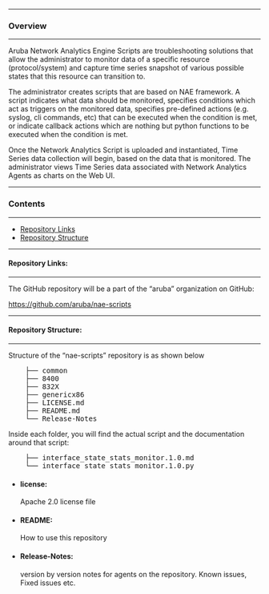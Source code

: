 ------------------------------------------------------------------------------

### Overview

------------------------------------------------------------------------------

Aruba Network Analytics Engine Scripts are troubleshooting solutions that 
allow the administrator to monitor data of a specific resource
(protocol/system) and capture time series snapshot of various possible
states that this resource can transition to.

The administrator creates scripts that are based on NAE framework. A script 
indicates what data should be monitored, specifies conditions which act as 
triggers on the monitored data, specifies pre-defined actions 
(e.g. syslog, cli commands, etc) that can be executed when the condition is
met, or indicate callback actions which are nothing but python functions to
be executed when the condition is met.

Once the Network Analytics Script is uploaded and instantiated, Time Series
data collection will begin, based on the data that is monitored. The 
administrator views Time Series data associated with Network Analytics Agents
as charts on the Web UI.

------------------------------------------------------------------------------

### Contents

------------------------------------------------------------------------------
- [Repository Links](#repo_links)
- [Repository Structure](#repo_structure)

------------------------------------------------------------------------------

<a id='repo_links'></a>
#### Repository Links:

------------------------------------------------------------------------------
The GitHub repository will be a part of the “aruba” organization on GitHub: 

https://github.com/aruba/nae-scripts

------------------------------------------------------------------------------

<a id='repo_structure'></a>
#### Repository Structure:

------------------------------------------------------------------------------
Structure of the “nae-scripts” repository is as shown below
<pre>
	├── common
	├── 8400
	├── 832X
	├── genericx86
	├── LICENSE.md
	├── README.md
	└── Release-Notes
</pre>

Inside each folder, you will find the actual script and the documentation 
around that script: 
<pre>
	├── interface_state_stats_monitor.1.0.md
	└── interface_state_stats_monitor.1.0.py
</pre>


- #### license: 
	Apache 2.0 license file

- #### README:
	How to use this repository 

- #### Release-Notes:
	version by version notes for agents on the repository. 
	Known issues, Fixed issues etc.

